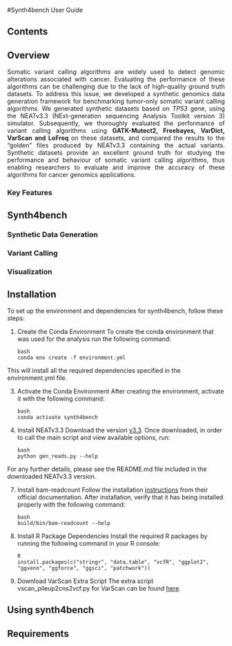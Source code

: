 #Synth4bench User Guide


## Contents



## Overview

<div align='justify'> Somatic variant calling algorithms are widely used to detect genomic alterations associated with cancer. Evaluating the performance of these algorithms can be challenging due to the lack of high-quality ground truth datasets. To address this issue, we developed a synthetic genomics data generation framework for benchmarking tumor-only somatic variant calling algorithms. We generated synthetic datasets based on <i>TP53</i> gene, using the NEATv3.3 (NExt-generation sequencing Analysis Toolkit version 3) simulator. Subsequently, we thoroughly evaluated the performance of variant calling algorithms using <strong> GATK-Mutect2, Freebayes, VarDict, VarScan and LoFreq </strong> on these datasets, and compared the results to the “golden” files produced by NEATv3.3 containing the actual variants. Synthetic datasets provide an excellent ground truth for studying the performance and behaviour of somatic variant calling algorithms, thus enabling researchers to evaluate and improve the accuracy of these algorithms for cancer genomics applications.</div>



### Key Features

## Synth4bench

### Synthetic Data Generation

### Variant Calling


### Visualization


## Installation
To set up the environment and dependencies for synth4bench, follow these steps:
1. Create the Conda Environment
To create the conda environment that was used for the analysis run the following command:

       bash  
       conda env create -f environment.yml

This will install all the required dependencies specified in the environment.yml file.

3. Activate the Conda Environment
After creating the environment, activate it with the following command:

       bash
       conda activate synth4bench

5. Install NEATv3.3
Download the version [v3.3](https://github.com/ncsa/NEAT/releases/tag/3.3).
Once downloaded, in order to call the main script and view available options, run:

       bash
       python gen_reads.py --help
  
For any further details, please see the README.md file included in the downloaded NEATv3.3 version.

7. Install bam-readcount
Follow the installation [instructions](https://github.com/genome/bam-readcount/tree/master?tab=readme-ov-file#build) from their official documentation.
After installation, verify that it has being installed properly with the following command:

       bash
       build/bin/bam-readcount --help

9. Install R Package Dependencies
Install the required R packages by running the following command in your R console:

       R
       install.packages(c("stringr", "data.table", "vcfR", "ggplot2", "ggvenn", "ggforce", "ggsci", "patchwork"))

11. Download VarScan Extra Script
The extra script vscan_pileup2cns2vcf.py for VarScan can be found [here](https://github.com/sfragkoul/Varscan2VCF).

## Using synth4bench


## Requirements
